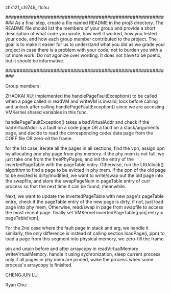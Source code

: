 zhx121_chl749_r1chu

###########################################################
As a final step, create a file named README in the proj3 directory. The README file should list the members of your group and provide a short description of what code you wrote, how well it worked, how you tested your code, and how each group member contributed to the project. The goal is to make it easier for us to understand what you did as we grade your project in case there is a problem with your code, not to burden you with a lot more work. Do not agonize over wording. It does not have to be poetic, but it should be informative.

###########################################################

Group members: 

ZHAOKAI XU: implemented the handlePageFaultException() to be called when a page called in readVM and writeVM is invalid, lock before calling and unlock after calling handlePageFaultException() since we are accesiing VMKernel shared variables in this func.

handlePageFaultException() takes a badVirtualAddr and check if the badVirtualAddr is a fault on a code page OR a fault on a stack/arguments page, and decide to read the corresponding code/ data page from the COFF file OR zero-all the frame.

for the 1st case, iterate all the pages in all sections, find the vpn, assign ppn by allocating one phy page from phy memory.
if the phy mem is not full, we just take one from the freePhyPages, and init the entry of the invertedPageTable with the pageTable entry.
Otherwise, run the LRUclock() algorithm to find a page to be evicted in phy mem. 
if the ppn of the old page to be evicted is dirty/modified, we want to write/swap out the old page into the swapfile, and store the swapPageNum in pageTable entry of curr process so that the next time it can be found, meanwhile.

Next, we want to update the invertedPageTable with new page's pageTable entry, 
check if the pageTable entry of the new page is dirty, if not, just load page into phy mem, Otherwise, read/swap in page from swapfile to access the most recent page.
finally set VMKernel.invertedPageTable[ppn].entry = pageTable[vpn];

For the 2nd case where the fault page in stack and arg, we handle it similarly, the only difference is instead of calling section.loadPage(i, ppn) to load a page from this segment into physical memory, we zero-fill the frame.


pin and unpin before and after arraycopy in readVirtualMemory writeVirtualMemory.
handle it using sychronization, sleep current process only if all pages in phy mem are pinned, wake the process when some process's arraycopy is finished.


CHENGJUN LU


Ryan Chu:  
